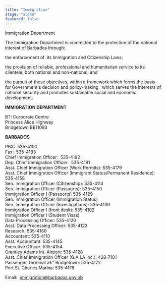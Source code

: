 ```yaml
---
title: "Immigration"
stage: "alpha"
featured: false
---
```


Immigration Department

The Immigration Department is committed to the protection of the national interest of Barbados through:

the enforcement of  its Immigration and Citizenship Laws;

the provision of reliable, professional and humanitarian service to its clientele, both national and non-national; and

the pursuit of these objectives, within a framework which forms the basis for Government's decision and policy-making,  which serves the interests of national security and promotes sustainable social and economic development.

**IMMIGRATION DEPARTMENT**

BTI Corporate
Centre  
Princess Alice Highway  
Bridgetown BB11093

**BARBADOS** 

PBX:  535-4100  
Fax:  535-4183  
Chief Immigration Officer:  535-4192  
Dep. Chief Immigration Officer:  535-4191  
Asst. Chief Immigration Officer (Work Permits): 535-4179  
Asst. Chief Immigration Officer (Immigrant Status/Permanent Residence): 535-4158  
Sen. Immigration Officer (Citizenship): 535-4114  
Sen. Immigration Officer (Passports): 535-4150  
Immigration Officer I (Passports) 535-4129  
Sen. Immigration Officer (Immigration Status)  
Sen. Immigration Officer (Investigations): 535-4139  
Immigration Officer I (front desk): 535-4102  
Immigration Officer I (Student Visas)  
Data Processing Officer: 535-4120  
Asst. Data Processing Officer: 535-4123  
Research: 535-4160  
Accountant: 535-4110  
Asst. Accountant: 535-4145  
Executive Officer: 535-4154  
Grantley Adams Int. Airport: 535-4128  
Asst. Chief Immigration Officer (G.A.I.A Inc.): 428-7101  
Passenger Terminal â€“ Bridgetown: 535-4172  
Port St. Charles Marina: 535-4178

Email:  immigration@barbados.gov.bb